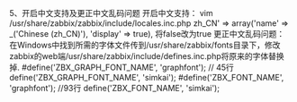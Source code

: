 5、开启中文支持及更正中文乱码问题
开启中文支持：
vim /usr/share/zabbix/zabbix/include/locales.inc.php
zh_CN' => array('name' => _('Chinese (zh_CN)'),        'display' => true),
将false改为true
更正中文乱码问题：
在Windows中找到所需的字体文件传到/usr/share/zabbix/fonts目录下，修改zabbix的web端/usr/share/zabbix/include/defines.inc.php将原来的字体替换掉.
#define('ZBX_GRAPH_FONT_NAME',          'graphfont'); // 45行
define('ZBX_GRAPH_FONT_NAME',           'simkai'); 
#define('ZBX_FONT_NAME', 'graphfont');                //93行
define('ZBX_FONT_NAME', 'simkai');